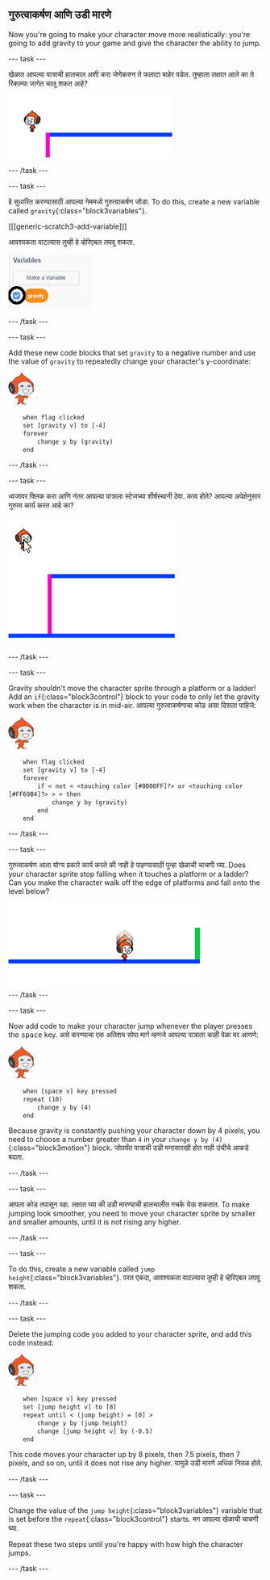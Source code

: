 ## गुरुत्वाकर्षण आणि उडी मारणे

Now you're going to make your character move more realistically: you're going to add gravity to your game and give the character the ability to jump.

\--- task \---

खेळात आपल्या पात्राची हालचाल अशी करा जेणेकरुन ते फलाटा बाहेर पडेल. तुम्हाला लक्षात आले का ते रिकाम्या जागेत चालू शकत आहे?

![screenshot](images/dodge-no-gravity.png)

\--- /task \---

\--- task \---

हे सुधारित करण्यासाठी आपल्या गेममध्ये गुरुत्वाकर्षण जोडा. To do this, create a new variable called `gravity`{:class="block3variables"}.

[[[generic-scratch3-add-variable]]]

आवश्यकता वाटल्यास तुम्ही हे व्हेरिएबल लपवू शकता.

![screenshot](images/dodge-gravity-annotated.png)

\--- /task \---

\--- task \---

Add these new code blocks that set `gravity` to a negative number and use the value of `gravity` to repeatedly change your character's y-coordinate:

![pico walking sprite](images/pico_walking_sprite.png)

```blocks3
    when flag clicked
    set [gravity v] to [-4]
    forever
        change y by (gravity)
    end
```

\--- /task \---

\--- task \---

ध्वजावर क्लिक करा आणि नंतर आपल्या पात्राला स्टेजच्या शीर्षस्थानी ठेवा. काय होते? आपल्या अपेक्षेनुसार गुरुत्व कार्य करत आहे का?

![screenshot](images/dodge-gravity-drag.png)

\--- /task \---

\--- task \---

Gravity shouldn't move the character sprite through a platform or a ladder! Add an `if`{:class="block3control"} block to your code to only let the gravity work when the character is in mid-air. आपल्या गुरुत्वाकर्षणाचा कोड असा दिसला पाहिजे:

![pico walking sprite](images/pico_walking_sprite.png)

```blocks3
    when flag clicked
    set [gravity v] to [-4]
    forever
        if < not < <touching color [#0000FF]?> or <touching color [#FF69B4]?> > > then
            change y by (gravity)
        end
    end
```

\--- /task \---

\--- task \---

गुरुत्वाकर्षण आता योग्य प्रकारे कार्य करते की नाही हे पाहण्यासाठी पुन्हा खेळाची चाचणी घ्या. Does your character sprite stop falling when it touches a platform or a ladder? Can you make the character walk off the edge of platforms and fall onto the level below?

![screenshot](images/dodge-gravity-test.png)

\--- /task \---

\--- task \---

Now add code to make your character jump whenever the player presses the <kbd>space</kbd> key. असे करण्याचा एक अतिशय सोपा मार्ग म्हणजे आपल्या पात्राला काही वेळा वर आणणे:

![pico walking sprite](images/pico_walking_sprite.png)

```blocks3
    when [space v] key pressed
    repeat (10)
        change y by (4)
    end
```

Because gravity is constantly pushing your character down by 4 pixels, you need to choose a number greater than `4` in your `change y by (4)`{:class="block3motion"} block. जोपर्यंत पात्राची उडी मनासारखी होत नाही उंचीचे आकडे बदला.

\--- /task \---

\--- task \---

आपला कोड तपासून पहा. लक्षात घ्या की उडी मारण्याची हालचालीत गचके येऊ शकतात. To make jumping look smoother, you need to move your character sprite by smaller and smaller amounts, until it is not rising any higher.

\--- /task \---

\--- task \---

To do this, create a new variable called `jump height`{:class="block3variables"}. परत एकदा, आवश्यकता वाटल्यास तुम्ही हे व्हेरिएबल लपवू शकता.

\--- /task \---

\--- task \---

Delete the jumping code you added to your character sprite, and add this code instead:

![pico walking sprite](images/pico_walking_sprite.png)

```blocks3
    when [space v] key pressed
    set [jump height v] to [8]
    repeat until < (jump height) = [0] >
        change y by (jump height)
        change [jump height v] by (-0.5)
    end
```

This code moves your character up by 8 pixels, then 7.5 pixels, then 7 pixels, and so on, until it does not rise any higher. यामुळे उडी मारणे अधिक नितळ होते.

\--- /task \---

\--- task \---

Change the value of the `jump height`{:class="block3variables"} variable that is set before the `repeat`{:class="block3control"} starts. मग आपल्या खेळाची चाचणी घ्या.

Repeat these two steps until you're happy with how high the character jumps.

\--- /task \---